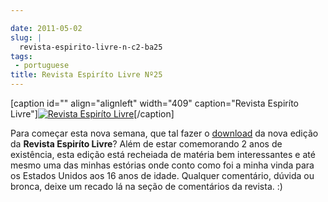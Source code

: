 ```yaml
---

date: 2011-05-02
slug: |
  revista-espirito-livre-n-c2-ba25
tags:
 - portuguese
title: Revista Espiríto Livre Nº25
---
```


\[caption id="" align="alignleft" width="409" caption="Revista Espiríto
Livre"\][![Revista Espiríto
Livre](http://revista.espiritolivre.org/img/REL025_Capa.jpg)](http://va.mu/CY0)\[/caption\]

Para começar esta nova semana, que tal fazer o
[download](http://va.mu/CY0) da nova edição da **Revista Espiríto
Livre**? Além de estar comemorando 2 anos de existência, esta edição
está recheiada de matéria bem interessantes e até mesmo uma das minhas
estórias onde conto como foi a minha vinda para os Estados Unidos aos 16
anos de idade. Qualquer comentário, dúvida ou bronca, deixe um recado lá
na seção de comentários da revista. :)
